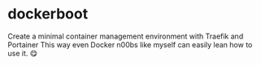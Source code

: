 # dockerboot
Create a minimal container management environment with Traefik and Portainer
This way even Docker n00bs like myself can easily lean how to use it. 😋
